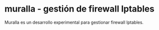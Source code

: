 # muralla - gestión de firewall Iptables
Muralla es un desarrollo experimental para gestionar firewall Iptables.
